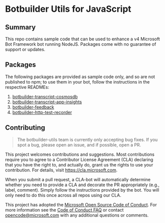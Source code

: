 # Botbuilder Utils for JavaScript

## Summary

This repo contains sample code that can be used to enhance a v4 Microsoft Bot Framework bot running NodeJS. Packages come with no guarantee of support or updates.

## Packages

The following packages are provided as sample code only, and so are not published to npm; to use them in your bot, follow the instructions in the respective READMEs:

1. [botbuilder-transcript-cosmosdb](./packages/botbuilder-transcript-cosmosdb)
2. [botbuilder-transcript-app-insights](./packages/botbuilder-transcript-app-insights)
3. [botbuilder-feedback](./packages/botbuilder-feedback)
4. [botbuilder-http-test-recorder](./packages/botbuilder-http-test-recorder)

## Contributing

> The botbuilder-utils team is currently only accepting bug fixes. If you spot a bug, please open an issue, and if possible, open a PR.

This project welcomes contributions and suggestions.  Most contributions require you to agree to a
Contributor License Agreement (CLA) declaring that you have the right to, and actually do, grant us
the rights to use your contribution. For details, visit https://cla.microsoft.com.

When you submit a pull request, a CLA-bot will automatically determine whether you need to provide
a CLA and decorate the PR appropriately (e.g., label, comment). Simply follow the instructions
provided by the bot. You will only need to do this once across all repos using our CLA.

This project has adopted the [Microsoft Open Source Code of Conduct](https://opensource.microsoft.com/codeofconduct/).
For more information see the [Code of Conduct FAQ](https://opensource.microsoft.com/codeofconduct/faq/) or
contact [opencode@microsoft.com](mailto:opencode@microsoft.com) with any additional questions or comments.
